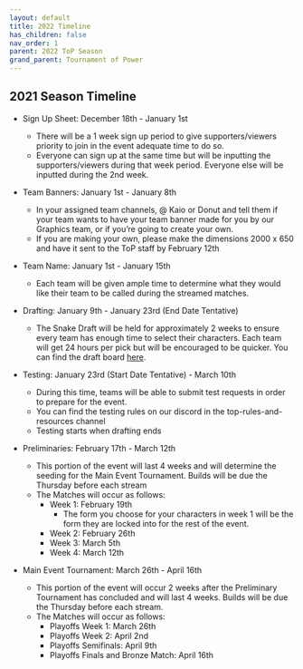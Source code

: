 ```yaml
---
layout: default
title: 2022 Timeline
has_children: false
nav_order: 1
parent: 2022 ToP Season
grand_parent: Tournament of Power
---
```


## 2021 Season Timeline

* Sign Up Sheet: December 18th - January 1st
    * There will be a 1 week sign up period to give supporters/viewers priority to join in the event adequate time to do so.
    * Everyone can sign up at the same time but will be inputting the supporters/viewers during that week period. Everyone else will be inputted during the 2nd week.

* Team Banners: January 1st - January 8th
    * In your assigned team channels, @ Kaio or Donut and tell them if your team wants to have your team banner made for you by our Graphics team, or if you’re going to create your own.
    * If you are making your own, please make the dimensions 2000 x 650 and have it sent to the ToP staff by February 12th
  
* Team Name: January 1st - January 15th 
  * Each team will be given ample time to determine what they would like their team to be called during the streamed matches. 

* Drafting: January 9th - January 23rd (End Date Tentative)
  * The Snake Draft will be held for approximately 2 weeks to ensure every team has enough time to select their characters. Each team will get 24 hours per pick but will be encouraged to be quicker.
  You can find the draft board [here](https://docs.google.com/spreadsheets/d/1vhhpyf7DjbSOahRk1LNBWnwa-BohYMBdn3zdI-3N0lw/edit#gid=0). 

* Testing: January 23rd (Start Date Tentative) - March 10th 
  * During this time, teams will be able to submit test requests in order to prepare for the event. 
  * You can find the testing rules on our discord in the top-rules-and-resources channel 
  * Testing starts when drafting ends

* Preliminaries: February 17th - March 12th 
  * This portion of the event will last 4 weeks and will determine the seeding for the Main Event Tournament. Builds will be due the Thursday before each stream 
  * The Matches will occur as follows:
    * Week 1: February 19th 
      * The form you choose for your characters in week 1 will be the form they are locked into for the rest of the event. 
    * Week 2: February 26th 
    * Week 3: March 5th 
    * Week 4: March 12th

* Main Event Tournament: March 26th - April 16th 
  * This portion of the event will occur 2 weeks after the Preliminary Tournament has concluded and will last 4 weeks. Builds will be due the Thursday before each stream. 
  * The Matches will occur as follows:
    * Playoffs Week 1: March 26th 
    * Playoffs Week 2: April 2nd 
    * Playoffs Semifinals: April 9th 
    * Playoffs Finals and Bronze Match: April 16th
